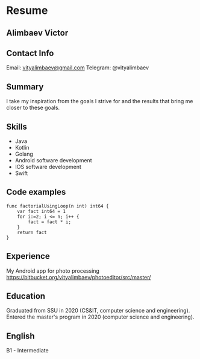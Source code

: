 # Resume
## Alimbaev Victor
## Contact Info
Email: vityalimbaev@gmail.com
Telegram: @vityalimbaev

## Summary
I take my inspiration from the goals I strive for and the results that bring me closer to these goals.

## Skills
* Java
* Kotlin
* Golang
* Android software development
* IOS software development
* Swift

## Code examples
```GoLang
func factorialUsingLoop(n int) int64 {
	var fact int64 = 1
	for i:=2; i <= n; i++ {
		fact = fact * i;
	}
	return fact
}
```

## Experience 
My Android app for photo processing
https://bitbucket.org/vityalimbaev/photoeditor/src/master/

## Education 
Graduated from SSU in 2020 (CS&IT, computer science and engineering). Entered the master's program in 2020 (computer science and engineering).

## English 
B1 - Intermediate

